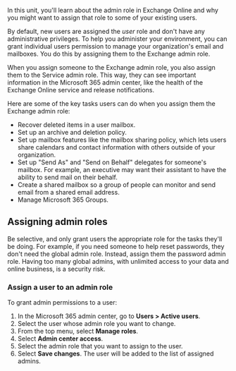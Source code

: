 In this unit, you'll learn about the admin role in Exchange Online and why you might want to assign that role to some of your existing users.

By default, new users are assigned the *user* role and don't have any administrative privileges. To help you administer your environment, you can grant individual users permission to manage your organization's email and mailboxes. You do this by assigning them to the Exchange admin role.

When you assign someone to the Exchange admin role, you also assign them to the Service admin role. This way, they can see important information in the Microsoft 365 admin center, like the health of the Exchange Online service and release notifications.

Here are some of the key tasks users can do when you assign them the Exchange admin role:

- Recover deleted items in a user mailbox.
- Set up an archive and deletion policy.
- Set up mailbox features like the mailbox sharing policy, which lets users share calendars and contact information with others outside of your organization.
- Set up "Send As" and "Send on Behalf" delegates for someone's mailbox. For example, an executive may want their assistant to have the ability to send mail on their behalf.
- Create a shared mailbox so a group of people can monitor and send email from a shared email address.
- Manage Microsoft 365 Groups.

## Assigning admin roles

Be selective, and only grant users the appropriate role for the tasks they'll be doing. For example, if you need someone to help reset passwords, they don't need the global admin role. Instead, assign them the password admin role. Having too many global admins, with unlimited access to your data and online business, is a security risk.

### Assign a user to an admin role 

To grant admin permissions to a user:

1. In the Microsoft 365 admin center, go to **Users > Active users**.
2. Select the user whose admin role you want to change.
3. From the top menu, select **Manage roles**.
4. Select **Admin center access**.
5. Select the admin role that you want to assign to the user.
6. Select **Save changes**. The user will be added to the list of assigned admins.
